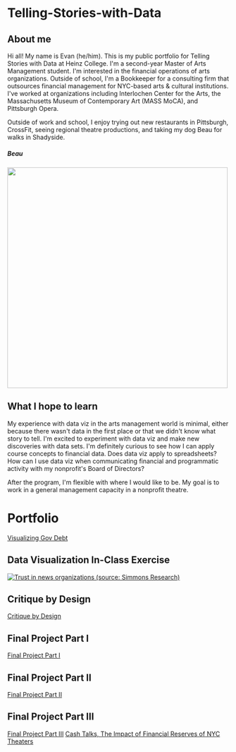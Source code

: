 # Telling-Stories-with-Data

## About me
Hi all! My name is Evan (he/him). This is my public portfolio for Telling Stories with Data at Heinz College. I'm a second-year Master of Arts Management student. I'm interested in the financial operations of arts organizations. Outside of school, I'm a Bookkeeper for a consulting firm that outsources financial management for NYC-based arts & cultural institutions. I've worked at organizations including Interlochen Center for the Arts, the Massachusetts Museum of Contemporary Art (MASS MoCA), and Pittsburgh Opera. 

Outside of work and school, I enjoy trying out new restaurants in Pittsburgh, CrossFit, seeing regional theatre productions, and taking my dog Beau for walks in Shadyside. 

##### Beau
<img src="https://user-images.githubusercontent.com/112351182/188321833-2c671f4e-6369-4145-9e0d-8495ed8ee378.jpeg" width="500">

## What I hope to learn
My experience with data viz in the arts management world is minimal, either because there wasn't data in the first place or that we didn't know what story to tell. I'm excited to experiment with data viz and make new discoveries with data sets. I'm definitely curious to see how I can apply course concepts to financial data. Does data viz apply to spreadsheets? How can I use data viz when communicating financial and programmatic activity with my nonprofit's Board of Directors?

After the program, I'm flexible with where I would like to be. My goal is to work in a general management capacity in a nonprofit theatre. 

# Portfolio

[Visualizing Gov Debt](VisualizingGovDebt.md)

## Data Visualization In-Class Exercise 

<div class='tableauPlaceholder' id='viz1663075574979' style='position: relative'><noscript><a href='#'><img alt='Trust in news organizations (source: Simmons Research) ' src='https:&#47;&#47;public.tableau.com&#47;static&#47;images&#47;Re&#47;RegionalSalesandProfitsTableauTutorial_16630755285340&#47;Sheet5&#47;1_rss.png' style='border: none' /></a></noscript><object class='tableauViz'  style='display:none;'><param name='host_url' value='https%3A%2F%2Fpublic.tableau.com%2F' /> <param name='embed_code_version' value='3' /> <param name='site_root' value='' /><param name='name' value='RegionalSalesandProfitsTableauTutorial_16630755285340&#47;Sheet5' /><param name='tabs' value='no' /><param name='toolbar' value='yes' /><param name='static_image' value='https:&#47;&#47;public.tableau.com&#47;static&#47;images&#47;Re&#47;RegionalSalesandProfitsTableauTutorial_16630755285340&#47;Sheet5&#47;1.png' /> <param name='animate_transition' value='yes' /><param name='display_static_image' value='yes' /><param name='display_spinner' value='yes' /><param name='display_overlay' value='yes' /><param name='display_count' value='yes' /><param name='language' value='en-US' /><param name='filter' value='publish=yes' /></object></div>                
<script type='text/javascript'>                   
  var divElement = document.getElementById('viz1663075574979');                
  var vizElement = divElement.getElementsByTagName('object')[0];                 
  vizElement.style.width='100%';vizElement.style.height=(divElement.offsetWidth*0.75)+'px';              
  var scriptElement = document.createElement('script');                
  scriptElement.src = 'https://public.tableau.com/javascripts/api/viz_v1.js';              
  vizElement.parentNode.insertBefore(scriptElement, vizElement);            
</script>

## Critique by Design
[Critique by Design](CritiquebyDesign.md)
## Final Project Part I
[Final Project Part I](final_project_Evan.md)
## Final Project Part II
[Final Project Part II](final_project_part_II.md)
## Final Project Part III
[Final Project Part III](final_project_part_III.md)
[Cash Talks, The Impact of Financial Reserves of NYC Theaters](https://carnegiemellon.shorthandstories.com/cashonhand/index.html)
